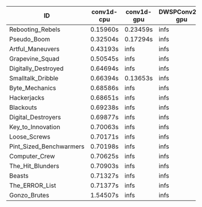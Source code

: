 |ID|conv1d-cpu|conv1d-gpu|DWSPConv2D-gpu|gemm-gpu|avg|
|-|-|-|-|-|-|
|Rebooting_Rebels|0.15960s|0.23459s|infs|4.94091s|infs|
|Pseudo_Boom|0.32504s|0.17294s|infs|4.93818s|infs|
|Artful_Maneuvers|0.43193s|infs|infs|5.01661s|infs|
|Grapevine_Squad|0.50545s|infs|infs|5.02502s|infs|
|Digitally_Destroyed|0.64694s|infs|infs|4.94801s|infs|
|Smalltalk_Dribble|0.66394s|0.13653s|infs|4.84559s|infs|
|Byte_Mechanics|0.68586s|infs|infs|4.90256s|infs|
|Hackerjacks|0.68651s|infs|infs|5.05458s|infs|
|Blackouts|0.69238s|infs|infs|4.86305s|infs|
|Digital_Destroyers|0.69877s|infs|infs|4.79999s|infs|
|Key_to_Innovation|0.70063s|infs|infs|4.94873s|infs|
|Loose_Screws|0.70171s|infs|infs|5.12962s|infs|
|Pint_Sized_Benchwarmers|0.70198s|infs|infs|5.03714s|infs|
|Computer_Crew|0.70625s|infs|infs|4.93392s|infs|
|The_Hit_Blunders|0.70903s|infs|infs|4.97302s|infs|
|Beasts|0.71327s|infs|infs|5.00126s|infs|
|The_ERROR_List|0.71377s|infs|infs|4.99072s|infs|
|Gonzo_Brutes|1.54507s|infs|infs|4.96898s|infs|
